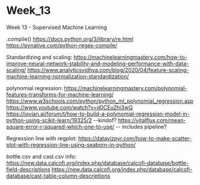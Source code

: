 # Week_13
Week 13 - Supervised Machine Learning

.compile()
https://docs.python.org/3/library/re.html
https://pynative.com/python-regex-compile/

Standardizing and scaling:
https://machinelearningmastery.com/how-to-improve-neural-network-stability-and-modeling-performance-with-data-scaling/
https://www.analyticsvidhya.com/blog/2020/04/feature-scaling-machine-learning-normalization-standardization/

polynomial regression:
https://machinelearningmastery.com/polynomial-features-transforms-for-machine-learning/ 
https://www.w3schools.com/python/python_ml_polynomial_regression.asp
https://www.youtube.com/watch?v=d0CEu2hi3wQ
https://jovian.ai/forum/t/how-to-build-a-polynomial-regression-model-in-python-using-scikit-learn/19325/2    --kindof?
https://vitalflux.com/mean-square-error-r-squared-which-one-to-use/  -- includes pipeline?

Regression line with regplot:
https://datavizpyr.com/how-to-make-scatter-plot-with-regression-line-using-seaborn-in-python/

bottle.csv and cast.csv info:
https://new.data.calcofi.org/index.php/database/calcofi-database/bottle-field-descriptions
https://new.data.calcofi.org/index.php/database/calcofi-database/cast-table-column-descriptions